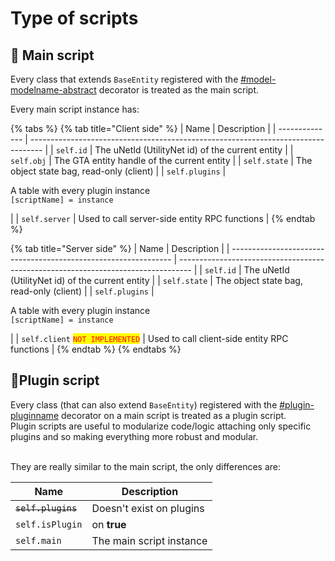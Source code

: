 # Type of scripts

## 🧱 Main script

Every class that extends `BaseEntity` registered with the [#model-modelname-abstract](decorators.md#model-modelname-abstract "mention") decorator is treated as the main script.

Every main script instance has:

{% tabs %}
{% tab title="Client side" %}
| Name           | Description                                                                       |
| -------------- | --------------------------------------------------------------------------------- |
| `self.id`      | The uNetId (UtilityNet id) of the current entity                                  |
| `self.obj`     | The GTA entity handle of the current entity                                       |
| `self.state`   | The object state bag, read-only (client)                                          |
| `self.plugins` | <p>A table with every plugin instance<br><code>[scriptName] = instance</code></p> |
| `self.server`  | Used to call server-side entity RPC functions                                     |
{% endtab %}

{% tab title="Server side" %}
| Name                                                            | Description                                                                       |
| --------------------------------------------------------------- | --------------------------------------------------------------------------------- |
| `self.id`                                                       | The uNetId (UtilityNet id) of the current entity                                  |
| `self.state`                                                    | The object state bag, read-only (client)                                          |
| `self.plugins`                                                  | <p>A table with every plugin instance<br><code>[scriptName] = instance</code></p> |
| `self.client` <mark style="color:red;">`NOT IMPLEMENTED`</mark> | Used to call client-side entity RPC functions                                     |
{% endtab %}
{% endtabs %}

## 🔌Plugin script

Every class (that can also extend `BaseEntity`) registered with the [#plugin-pluginname](decorators.md#plugin-pluginname "mention") decorator on a main script is treated as a plugin script.\
Plugin scripts are useful to modularize code/logic attaching only specific plugins and so making everything more robust and modular.

\
They are really similar to the main script, the only differences are:

| Name               | Description              |
| ------------------ | ------------------------ |
| ~~`self.plugins`~~ | Doesn't exist on plugins |
| `self.isPlugin`    | on **true**              |
| `self.main`        | The main script instance |
